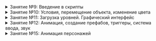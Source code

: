 <details><summary>Занятие №9: Введение в скрипты</summary>

1. [Скрипты. Программирование с помощью C#](https://github.com/UniumGames/Lessons/blob/master/09#Скрипты-Программирование-с-помощью-c)
2. [Панель консоли](https://github.com/UniumGames/Lessons/blob/master/09#Панель-консоли)
3. [Установка среды разработки](https://github.com/UniumGames/Lessons/blob/master/09#Установка-среды-разработки)
4. [Создание первого скрипта: вывод сообщения в консоль](https://github.com/UniumGames/Lessons/blob/master/09#Создание-первого-скрипта-вывод-сообщения-в-консоль)
5. [Добавление и запуск скрипта](https://github.com/UniumGames/Lessons/tree/master/09#Добавление-и-запуск-скрипта)
6. [Комментарии](https://github.com/UniumGames/Lessons/blob/master/09#Комментарии)
7. [События](https://github.com/UniumGames/Lessons/blob/master/09#События)
8. [Переменные](https://github.com/UniumGames/Lessons/blob/master/09#Переменные)
9. [Операции с переменными](https://github.com/UniumGames/Lessons/blob/master/09#Операции-с-переменными)
10. [Конкатенация строк](https://github.com/UniumGames/Lessons/blob/master/09#Конкатенация-строк)
11. [Счетчик времени с помощью Time.deltaTime](https://github.com/UniumGames/Lessons/blob/master/09#Счетчик-времени-с-помощью-timedeltatime)
12. [Позиция объекта](https://github.com/UniumGames/Lessons/blob/master/09#Позиция-объекта)
13. [Получение внешних объектов и параметров](https://github.com/UniumGames/Lessons/blob/master/09#Получение-внешних-объектов-и-параметров)

Задания

1. [Координаты игрока](https://github.com/UniumGames/Lessons/tree/master/09/01)
2. [Таймер (часть №1)](https://github.com/UniumGames/Lessons/tree/master/09/02)
3. [Расстояние до объекта](https://github.com/UniumGames/Lessons/tree/master/09/03)
4. [Длина окружности](https://github.com/UniumGames/Lessons/tree/master/09/04)
5. [Сколько золотых монет](https://github.com/UniumGames/Lessons/tree/master/09/05)

</details>

<details><summary>Занятие №10: Условия, перемещение объекта, изменение цвета</summary>

1. [Conditions (Условия)](https://github.com/UniumGames/Lessons/tree/master/10#conditions-Условия)
2. [Оператор if](https://github.com/UniumGames/Lessons/tree/master/10#Оператор-if)
3. [Неверное условие, else](https://github.com/UniumGames/Lessons/tree/master/10#Неверное-условие-else)
4. [Цепочка условий, else if](https://github.com/UniumGames/Lessons/tree/master/10#Цепочка-условий-else-if)
5. [Операторы сравнения](https://github.com/UniumGames/Lessons/tree/master/10#Операторы-сравнения)
6. [Обращение к компонентам](https://github.com/UniumGames/Lessons/tree/master/10#Обращение-к-компонентам)
7. [Задание координат объекта](https://github.com/UniumGames/Lessons/tree/master/10#Задание-координат-объекта)
8. [Движение объекта](https://github.com/UniumGames/Lessons/tree/master/10#Движение-объекта)
9. [Задание угла поворота объекта](https://github.com/UniumGames/Lessons/tree/master/10#Задание-угла-поворота-объекта)
10. [Вращение объекта](https://github.com/UniumGames/Lessons/tree/master/10#Вращение-объекта)
11. [Задание масштаба](https://github.com/UniumGames/Lessons/tree/master/10#Задание-масштаба)
12. [Задание цвета материала](https://github.com/UniumGames/Lessons/tree/master/10#Задание-цвета-материала)
13. [Создание собственного цвета](https://github.com/UniumGames/Lessons/tree/master/10#Создание-собственного-цвета)

Задания

1. [Определение высоты самолета](https://github.com/UniumGames/Lessons/tree/master/10/01)
2. [Таймер (часть №2)](https://github.com/UniumGames/Lessons/tree/master/10/02)
3. [Светофор](https://github.com/UniumGames/Lessons/tree/master/10/03)
4. [Секундомер](https://github.com/UniumGames/Lessons/tree/master/10/04)
5. [Что делает программа](https://github.com/UniumGames/Lessons/tree/master/10/05)

</details>


<details><summary>Занятие №11: Загрузка уровней. Графический интерфейс</summary>

1. [Загрузка уровней](https://github.com/UniumGames/Lessons/tree/master/11#%D0%97%D0%B0%D0%B3%D1%80%D1%83%D0%B7%D0%BA%D0%B0-%D1%83%D1%80%D0%BE%D0%B2%D0%BD%D0%B5%D0%B9)
2. [Выход из игры](https://github.com/UniumGames/Lessons/tree/master/11#%D0%92%D1%8B%D1%85%D0%BE%D0%B4-%D0%B8%D0%B7-%D0%B8%D0%B3%D1%80%D1%8B)
3. [Графический интерфейс](https://github.com/UniumGames/Lessons/tree/master/11#%D0%93%D1%80%D0%B0%D1%84%D0%B8%D1%87%D0%B5%D1%81%D0%BA%D0%B8%D0%B9-%D0%B8%D0%BD%D1%82%D0%B5%D1%80%D1%84%D0%B5%D0%B9%D1%81)
4. [Canvas](https://github.com/UniumGames/Lessons/tree/master/11#canvas)
5. [Rect Transform](https://github.com/UniumGames/Lessons/tree/master/11#rect-transform)
6. [Button](https://github.com/UniumGames/Lessons/tree/master/11#button)
7. [Функции](https://github.com/UniumGames/Lessons/tree/master/11#%D0%A4%D1%83%D0%BD%D0%BA%D1%86%D0%B8%D0%B8)
8. [Обработка события нажатия на кнопку](https://github.com/UniumGames/Lessons/tree/master/11#%D0%9E%D0%B1%D1%80%D0%B0%D0%B1%D0%BE%D1%82%D0%BA%D0%B0-%D1%81%D0%BE%D0%B1%D1%8B%D1%82%D0%B8%D1%8F-%D0%BD%D0%B0%D0%B6%D0%B0%D1%82%D0%B8%D1%8F-%D0%BD%D0%B0-%D0%BA%D0%BD%D0%BE%D0%BF%D0%BA%D1%83)
9. [Создание кнопки со своим дизайном](https://github.com/UniumGames/Lessons/tree/master/11#%D0%A1%D0%BE%D0%B7%D0%B4%D0%B0%D0%BD%D0%B8%D0%B5-%D0%BA%D0%BD%D0%BE%D0%BF%D0%BA%D0%B8-%D1%81%D0%BE-%D1%81%D0%B2%D0%BE%D0%B8%D0%BC-%D0%B4%D0%B8%D0%B7%D0%B0%D0%B9%D0%BD%D0%BE%D0%BC)
10. [Создание кнопок с помощью Sprite Editor](https://github.com/UniumGames/Lessons/tree/master/11#%D0%A1%D0%BE%D0%B7%D0%B4%D0%B0%D0%BD%D0%B8%D0%B5-%D0%BA%D0%BD%D0%BE%D0%BF%D0%BE%D0%BA-%D1%81-%D0%BF%D0%BE%D0%BC%D0%BE%D1%89%D1%8C%D1%8E-sprite-editor)
11. [Image](https://github.com/UniumGames/Lessons/tree/master/11#image)
12. [Text](https://github.com/UniumGames/Lessons/tree/master/11#text)
13. [Замена шрифта](https://github.com/UniumGames/Lessons/tree/master/11#%D0%97%D0%B0%D0%BC%D0%B5%D0%BD%D0%B0-%D1%88%D1%80%D0%B8%D1%84%D1%82%D0%B0)
14. [Изменение текста с помощью скрипта](https://github.com/UniumGames/Lessons/tree/master/11#%D0%98%D0%B7%D0%BC%D0%B5%D0%BD%D0%B5%D0%BD%D0%B8%D0%B5-%D1%82%D0%B5%D0%BA%D1%81%D1%82%D0%B0-%D1%81-%D0%BF%D0%BE%D0%BC%D0%BE%D1%89%D1%8C%D1%8E-%D1%81%D0%BA%D1%80%D0%B8%D0%BF%D1%82%D0%B0)
15. [Изменение текста на кнопке](https://github.com/UniumGames/Lessons/tree/master/11#%D0%98%D0%B7%D0%BC%D0%B5%D0%BD%D0%B5%D0%BD%D0%B8%D0%B5-%D1%82%D0%B5%D0%BA%D1%81%D1%82%D0%B0-%D0%BD%D0%B0-%D0%BA%D0%BD%D0%BE%D0%BF%D0%BA%D0%B5)

Задания

1. [Забей гол (часть №2)](https://github.com/UniumGames/Lessons/tree/master/11/01)
2. [Переключатель освещения](https://github.com/UniumGames/Lessons/tree/master/11/02)
3. [Дизайн главного меню](https://github.com/UniumGames/Lessons/tree/master/11/03)
4. [Игра 16+](https://github.com/UniumGames/Lessons/tree/master/11/04)
5. [Выбор цвета автомобиля](https://github.com/UniumGames/Lessons/tree/master/11/05)
6. [Мельница](https://github.com/UniumGames/Lessons/tree/master/11/06)
7. [Кликер](https://github.com/UniumGames/Lessons/tree/master/11/07)

</details>

<details><summary>Занятие №12: Анимация, создание префабов, триггеры, система ввода, звук</summary>

1. [Создание префаба с помощью скрипта](https://github.com/UniumGames/Lessons/tree/master/12#Создание-префаба-с-помощью-скрипта)
2. [Триггеры](https://github.com/UniumGames/Lessons/tree/master/12#Триггеры)
3. [Удаление объектов](https://github.com/UniumGames/Lessons/tree/master/12#Удаление-объектов)
4. [Система ввода. Чтение клавиш](https://github.com/UniumGames/Lessons/tree/master/12#Система-ввода-Чтение-клавиш)
5. [Получение имени объекта](https://github.com/UniumGames/Lessons/tree/master/12#Получение-имени-объекта)
6. [Получение тега объекта](https://github.com/UniumGames/Lessons/tree/master/12#Получение-тега-объекта)
7. [Создание нового тега](https://github.com/UniumGames/Lessons/tree/master/12#Создание-нового-тега)
8. [Добавление звука с помощью скрипта](https://github.com/UniumGames/Lessons/tree/master/12#Добавление-звука-с-помощью-скрипта)

Задания

1. [Раннер](https://github.com/UniumGames/Lessons/tree/master/12/01)
2. [Забей гол (часть 3)](https://github.com/UniumGames/Lessons/tree/master/12/02)
3. [Тир](https://github.com/UniumGames/Lessons/tree/master/12/03)
4. [Платформер (часть 2)](https://github.com/UniumGames/Lessons/tree/master/12/04)
5. [Боулинг](https://github.com/UniumGames/Lessons/tree/master/12/05)
6. [Угадай мелодию](https://github.com/UniumGames/Lessons/tree/master/12/06)
7. [Собирай бонусы](https://github.com/UniumGames/Lessons/tree/master/12/07)
8. [Слендер. Собирай записки (часть №3)](https://github.com/UniumGames/Lessons/tree/master/12/08)

</details>

<details><summary>Занятие №15: Анимация персонажей</summary>

1. [Анимация](https://github.com/UniumGames/Lessons/tree/master/15#%D0%90%D0%BD%D0%B8%D0%BC%D0%B0%D1%86%D0%B8%D1%8F)
2. [Замена модели в Third Person Character](https://github.com/UniumGames/Lessons/tree/master/15#%D0%97%D0%B0%D0%BC%D0%B5%D0%BD%D0%B0-%D0%BC%D0%BE%D0%B4%D0%B5%D0%BB%D0%B8-%D0%B2-third-person-character)
3. [Анимация на основе ключевых кадров](https://github.com/UniumGames/Lessons/tree/master/15#%D0%90%D0%BD%D0%B8%D0%BC%D0%B0%D1%86%D0%B8%D1%8F-%D0%BD%D0%B0-%D0%BE%D1%81%D0%BD%D0%BE%D0%B2%D0%B5-%D0%BA%D0%BB%D1%8E%D1%87%D0%B5%D0%B2%D1%8B%D1%85-%D0%BA%D0%B0%D0%B4%D1%80%D0%BE%D0%B2)
4. [Создание анимации (Animation)](https://github.com/UniumGames/Lessons/tree/master/15#%D0%A1%D0%BE%D0%B7%D0%B4%D0%B0%D0%BD%D0%B8%D0%B5-%D0%B0%D0%BD%D0%B8%D0%BC%D0%B0%D1%86%D0%B8%D0%B8-animation)
5. [Граф состояний (Animator)](https://github.com/UniumGames/Lessons/tree/master/15#%D0%93%D1%80%D0%B0%D1%84-%D1%81%D0%BE%D1%81%D1%82%D0%BE%D1%8F%D0%BD%D0%B8%D0%B9-animator)
6. [Управление графом состояния с помощью параметров](https://github.com/UniumGames/Lessons/tree/master/15#%D0%A3%D0%BF%D1%80%D0%B0%D0%B2%D0%BB%D0%B5%D0%BD%D0%B8%D0%B5-%D0%B3%D1%80%D0%B0%D1%84%D0%BE%D0%BC-%D1%81%D0%BE%D1%81%D1%82%D0%BE%D1%8F%D0%BD%D0%B8%D1%8F-%D1%81-%D0%BF%D0%BE%D0%BC%D0%BE%D1%89%D1%8C%D1%8E-%D0%BF%D0%B0%D1%80%D0%B0%D0%BC%D0%B5%D1%82%D1%80%D0%BE%D0%B2)
7. [Импорт анимации](https://github.com/UniumGames/Lessons/tree/master/15#%D0%98%D0%BC%D0%BF%D0%BE%D1%80%D1%82-%D0%B0%D0%BD%D0%B8%D0%BC%D0%B0%D1%86%D0%B8%D0%B8)

Задания

1. [Halloween](https://github.com/UniumGames/Lessons/tree/master/15/01.%20Halloween)
2. [Пришельцы](https://github.com/UniumGames/Lessons/tree/master/15/02.%20Пришельцы)
3. [Мяч](https://github.com/UniumGames/Lessons/tree/master/15/03.%20Мяч)
4. [Заставка главного меню](https://github.com/UniumGames/Lessons/tree/master/15/04.%20Заставка%20главного%20меню)
5. [Полет по ландшафту](https://github.com/UniumGames/Lessons/tree/master/15/05.%20Полет%20по%20ландшафту)
6. [Платформер (часть №3)](https://github.com/UniumGames/Lessons/tree/master/15/07.%20Найди%20друга)
7. [Найди друга](https://github.com/UniumGames/Lessons/tree/master/15/07.%20Найди%20друга)
8. [Анимация двери](https://github.com/UniumGames/Lessons/tree/master/15/08.%20Анимация%20двери)

</details>